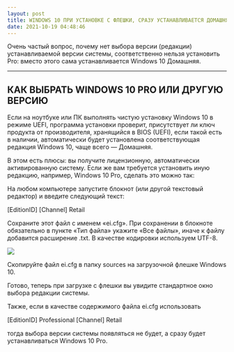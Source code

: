 ```yaml
---
layout: post
title: WINDOWS 10 ПРИ УСТАНОВКЕ С ФЛЕШКИ, СРАЗУ УСТАНАВЛИВАЕТСЯ ДОМАШНЯЯ…
date: 2021-10-19 04:48:46
---
```


Очень частый вопрос, почему нет выбора версии (редакции) устанавливаемой версии системы, соответственно нельзя установить Pro: вместо этого сама устанавливается Windows 10 Домашняя.

------------

## КАК ВЫБРАТЬ WINDOWS 10 PRO ИЛИ ДРУГУЮ ВЕРСИЮ

Если на ноутбуке или ПК выполнять чистую установку Windows 10 в режиме UEFI, программа установки проверит, присутствует ли ключ продукта от производителя, хранящийся в BIOS (UEFI), если такой есть в наличии, автоматически будет установлена соответствующая редакция Windows 10, чаще всего — Домашняя.

В этом есть плюсы: вы получите лицензионную, автоматически активированную систему. Если же вам требуется установить иную редакцию, например, Windows 10 Pro, сделать это можно так:

На любом компьютере запустите блокнот (или другой текстовый редактор) и введите следующий текст:

[EditionID]
[Channel]
Retail

Сохраните этот файл с именем «ei.cfg». При сохранении в блокноте обязательно в пункте «Тип файла» укажите «Все файлы», иначе к файлу добавится расширение .txt. В качестве кодировки используем UTF-8.

![](https://64.media.tumblr.com/b36794fc7f673ba23ed3c4d7ec8feec1/5bedf9e97acf18df-ea/s500x750/72ce0ac2574b4a9e00b77ebda2feb3d49597dac0.png)

Скопируйте файл ei.cfg в папку sources на загрузочной флешке Windows 10.

Готово, теперь при загрузке с флешки вы увидите стандартное окно выбора редакции системы.

Также, если в качестве содержимого файла ei.cfg использовать

[EditionID]
Professional
[Channel]
Retail

тогда выбора версии системы появляться не будет, а сразу будет устанавливаться Windows 10 Pro.
